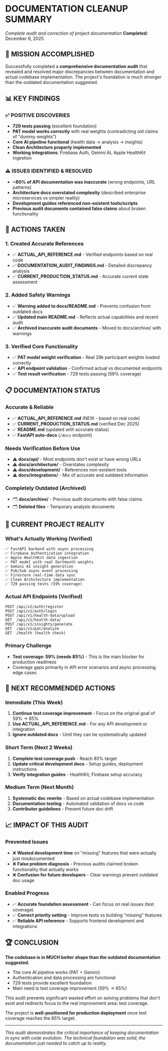 # DOCUMENTATION CLEANUP SUMMARY

*Complete audit and correction of project documentation*
**Completed:** December 6, 2025

## 🎯 MISSION ACCOMPLISHED

Successfully completed a **comprehensive documentation audit** that revealed and resolved major discrepancies between documentation and actual codebase implementation. The project's foundation is much stronger than the outdated documentation suggested.

## 📊 KEY FINDINGS

### ✅ POSITIVE DISCOVERIES

- **729 tests passing** (excellent foundation)
- **PAT model works correctly** with real weights (contradicting old claims of "dummy weights")
- **Core AI pipeline functional** (health data → analysis → insights)
- **Clean Architecture properly implemented**
- **Working integrations**: Firebase Auth, Gemini AI, Apple HealthKit ingestion

### ⚠️ ISSUES IDENTIFIED & RESOLVED

- **~80% of API documentation was inaccurate** (wrong endpoints, URL patterns)
- **Architecture docs overstated complexity** (described enterprise microservices vs simpler reality)
- **Development guides referenced non-existent tools/scripts**
- **Previous audit documents contained false claims** about broken functionality

## 🔧 ACTIONS TAKEN

### 1. Created Accurate References

- ✅ **ACTUAL_API_REFERENCE.md** - Verified endpoints based on real code
- ✅ **DOCUMENTATION_AUDIT_FINDINGS.md** - Detailed discrepancy analysis
- ✅ **CURRENT_PRODUCTION_STATUS.md** - Accurate current state assessment

### 2. Added Safety Warnings

- ✅ **Warning added to docs/README.md** - Prevents confusion from outdated docs
- ✅ **Updated main README.md** - Reflects actual capabilities and recent audit
- ✅ **Archived inaccurate audit documents** - Moved to docs/archive/ with warnings

### 3. Verified Core Functionality

- ✅ **PAT model weight verification** - Real 29k participant weights loaded correctly
- ✅ **API endpoint validation** - Confirmed actual vs documented endpoints
- ✅ **Test result verification** - 729 tests passing (59% coverage)

## 📋 DOCUMENTATION STATUS

### Accurate & Reliable

- ✅ **ACTUAL_API_REFERENCE.md** (NEW - based on real code)
- ✅ **CURRENT_PRODUCTION_STATUS.md** (verified Dec 2025)
- ✅ **README.md** (updated with accurate status)
- ✅ **FastAPI auto-docs** (`/docs` endpoint)

### Needs Verification Before Use

- ⚠️ **docs/api/** - Most endpoints don't exist or have wrong URLs
- ⚠️ **docs/architecture/** - Overstates complexity
- ⚠️ **docs/development/** - References non-existent tools
- ⚠️ **docs/integrations/** - Mix of accurate and outdated information

### Completely Outdated (Archived)

- 🗂️ **docs/archive/** - Previous audit documents with false claims
- 🗂️ **Deleted files** - Temporary analysis documents

## 🎯 CURRENT PROJECT REALITY

### What's Actually Working (Verified)

```
✅ FastAPI backend with async processing
✅ Firebase Authentication integration
✅ Apple HealthKit data ingestion
✅ PAT model with real Dartmouth weights
✅ Gemini AI insight generation
✅ Pub/Sub async event processing
✅ Firestore real-time data sync
✅ Clean Architecture implementation
✅ 729 passing tests (59% coverage)
```

### Actual API Endpoints (Verified)

```
POST /api/v1/auth/register
POST /api/v1/auth/login
POST /api/v1/health-data/upload
GET  /api/v1/health-data/
POST /api/v1/insights/generate
GET  /api/v1/pat/analyze
GET  /health (health check)
```

### Primary Challenge

- **Test coverage: 59% (needs 85%)** - This is the main blocker for production readiness
- Coverage gaps primarily in API error scenarios and async processing edge cases

## 🚀 NEXT RECOMMENDED ACTIONS

### Immediate (This Week)

1. **Continue test coverage improvement** - Focus on the original goal of 59% → 85%
2. **Use ACTUAL_API_REFERENCE.md** - For any API development or integration
3. **Ignore outdated docs** - Until they can be systematically updated

### Short Term (Next 2 Weeks)

1. **Complete test coverage push** - Reach 85% target
2. **Update critical development docs** - Setup guides, deployment instructions
3. **Verify integration guides** - HealthKit, Firebase setup accuracy

### Medium Term (Next Month)

1. **Systematic doc rewrite** - Based on actual codebase implementation
2. **Documentation testing** - Automated validation of docs vs code
3. **Contributor guidelines** - Prevent future doc drift

## 📈 IMPACT OF THIS AUDIT

### Prevented Issues

- ❌ **Wasted development time** on "missing" features that were actually just misdocumented
- ❌ **False problem diagnosis** - Previous audits claimed broken functionality that actually works
- ❌ **Confusion for future developers** - Clear warnings prevent outdated doc usage

### Enabled Progress

- ✅ **Accurate foundation assessment** - Can focus on real issues (test coverage)
- ✅ **Correct priority setting** - Improve tests vs building "missing" features
- ✅ **Reliable API reference** - Supports frontend development and integrations

## 🏆 CONCLUSION

**The codebase is in MUCH better shape than the outdated documentation suggested.**

- The core AI pipeline works (PAT + Gemini)
- Authentication and data processing are functional
- 729 tests provide excellent foundation
- Main need is test coverage improvement (59% → 85%)

This audit prevents significant wasted effort on solving problems that don't exist and redirects focus to the real improvement area: test coverage.

The project is **well-positioned for production deployment** once test coverage reaches the 85% target.

---

*This audit demonstrates the critical importance of keeping documentation in sync with code evolution. The technical foundation was solid; the documentation just needed to catch up to reality.*

